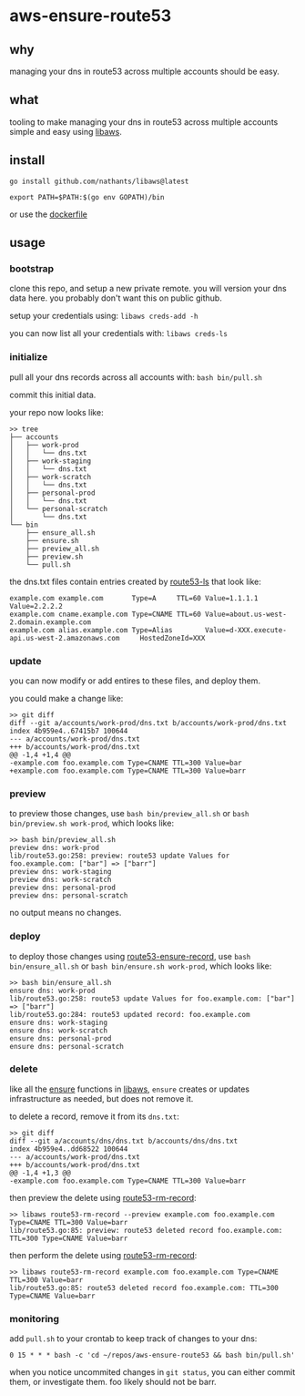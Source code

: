 # aws-ensure-route53

## why

managing your dns in route53 across multiple accounts should be easy.

## what

tooling to make managing your dns in route53 across multiple accounts simple and easy using [libaws](https://github.com/nathants/libaws).

## install

```
go install github.com/nathants/libaws@latest

export PATH=$PATH:$(go env GOPATH)/bin
```

or use the [dockerfile](./Dockerfile)

## usage

### bootstrap

clone this repo, and setup a new private remote. you will version your dns data here. you probably don't want this on public github.

setup your credentials using: `libaws creds-add -h`

you can now list all your credentials with: `libaws creds-ls`

### initialize

pull all your dns records across all accounts with: `bash bin/pull.sh`

commit this initial data.

your repo now looks like:

```
>> tree
├── accounts
│   ├── work-prod
│   │   └── dns.txt
│   ├── work-staging
│   │   └── dns.txt
│   ├── work-scratch
│   │   └── dns.txt
│   ├── personal-prod
│   │   └── dns.txt
│   └── personal-scratch
│       └── dns.txt
└── bin
    ├── ensure_all.sh
    ├── ensure.sh
    ├── preview_all.sh
    ├── preview.sh
    └── pull.sh
```

the dns.txt files contain entries created by [route53-ls](https://github.com/nathants/libaws/blob/master/cmd/route53/ls.go) that look like:

```
example.com example.com       Type=A     TTL=60 Value=1.1.1.1 Value=2.2.2.2
example.com cname.example.com Type=CNAME TTL=60 Value=about.us-west-2.domain.example.com
example.com alias.example.com Type=Alias        Value=d-XXX.execute-api.us-west-2.amazonaws.com     HostedZoneId=XXX
```

### update

you can now modify or add entires to these files, and deploy them.

you could make a change like:

```
>> git diff
diff --git a/accounts/work-prod/dns.txt b/accounts/work-prod/dns.txt
index 4b959e4..67415b7 100644
--- a/accounts/work-prod/dns.txt
+++ b/accounts/work-prod/dns.txt
@@ -1,4 +1,4 @@
-example.com foo.example.com Type=CNAME TTL=300 Value=bar
+example.com foo.example.com Type=CNAME TTL=300 Value=barr
```

### preview

to preview those changes, use `bash bin/preview_all.sh` or `bash bin/preview.sh work-prod`, which looks like:

```
>> bash bin/preview_all.sh
preview dns: work-prod
lib/route53.go:258: preview: route53 update Values for foo.example.com: ["bar"] => ["barr"]
preview dns: work-staging
preview dns: work-scratch
preview dns: personal-prod
preview dns: personal-scratch
```

no output means no changes.

### deploy

to deploy those changes using [route53-ensure-record](https://github.com/nathants/libaws/blob/master/cmd/route53/ensure_record.go), use `bash bin/ensure_all.sh` or `bash bin/ensure.sh work-prod`, which looks like:

```
>> bash bin/ensure_all.sh
ensure dns: work-prod
lib/route53.go:258: route53 update Values for foo.example.com: ["bar"] => ["barr"]
lib/route53.go:284: route53 updated record: foo.example.com
ensure dns: work-staging
ensure dns: work-scratch
ensure dns: personal-prod
ensure dns: personal-scratch
```

### delete

like all the [ensure](https://github.com/nathants/libaws/search?q=ensure&type=code) functions in [libaws](https://github.com/nathants/libaws), `ensure` creates or updates infrastructure as needed, but does not remove it.

to delete a record, remove it from its `dns.txt`:

```
>> git diff
diff --git a/accounts/dns/dns.txt b/accounts/dns/dns.txt
index 4b959e4..dd68522 100644
--- a/accounts/work-prod/dns.txt
+++ b/accounts/work-prod/dns.txt
@@ -1,4 +1,3 @@
-example.com foo.example.com Type=CNAME TTL=300 Value=barr
```


then preview the delete using [route53-rm-record](https://github.com/nathants/libaws/blob/master/cmd/route53/rm_record.go):

```
>> libaws route53-rm-record --preview example.com foo.example.com Type=CNAME TTL=300 Value=barr
lib/route53.go:85: preview: route53 deleted record foo.example.com: TTL=300 Type=CNAME Value=barr
```

then perform the delete using [route53-rm-record](https://github.com/nathants/libaws/blob/master/cmd/route53/rm_record.go):

```
>> libaws route53-rm-record example.com foo.example.com Type=CNAME TTL=300 Value=barr
lib/route53.go:85: route53 deleted record foo.example.com: TTL=300 Type=CNAME Value=barr
```

### monitoring

add `pull.sh` to your crontab to keep track of changes to your dns:

```
0 15 * * * bash -c 'cd ~/repos/aws-ensure-route53 && bash bin/pull.sh'
```

when you notice uncommited changes in `git status`, you can either commit them, or investigate them. foo likely should not be barr.
